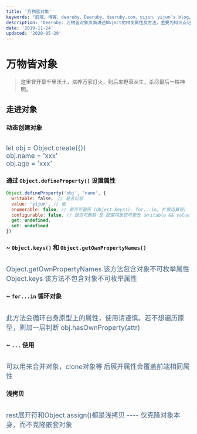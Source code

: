 ```yaml
---
title: '万物皆对象'
keywords: "前端、博客、deeruby、Deeruby、deeruby.com、yijun、yijun's blog、js、Object、对象、对象属性、走进对象"
description: 'Deeruby: 万物皆对象页面讲述Object的相关属性及方法，主要为知识点记录'
date: '2019-11-24'
updated: '2020-05-29'
---
```


# 万物皆对象

> 这里曾开垦千里沃土，滋养万家灯火，到后来野草丛生，杀尽最后一株神明。

## 走进对象

### 动态创建对象

<br/>
<font color="#476582" size=4>let obj = Object.create({})</font> <br/>
<font color="#476582" size=4>obj.name = 'xxx'</font> <br/>
<font color="#476582" size=4>obj.age = 'xxx'</font>

### 通过 `Object.defineProperty()` 设置属性

```js
Object.defineProperty('obj', 'name', {
  writable: false， // 是否可写
  value: 'yijun', // 值
  enumerable: false, // 是否可遍历 (Object.keys(), for...in, 扩展运算符)
  configurable: false, // 是否可删除 及 配置项是否可更改（writable && value 除外）
  get: undefined,
  set: undefined
})
```

### ~ `Object.keys()` 和 `Object.getOwnPropertyNames()`

<br/>
<font color="#476582" size=4>Object.getOwnPropertyNames 该方法包含对象不可枚举属性</font> <br/>
<font color="#476582" size=4>Object.keys 该方法不包含对象不可枚举属性</font>

### ~ `for...in` 循环对象

<br/>
<font color="#476582" size=4>此方法会循环自身原型上的属性，使用请谨慎。若不想遍历原型，则加一层判断 obj.hasOwnProperty(attr)</font>

### ~ `...` 使用

<br/>
<font color="#476582" size=4>可以用来合并对象，clone对象等</font>
<font color="#476582" size=4>后展开属性会覆盖前端相同属性</font>

### 浅拷贝

<br/>
<font color="#476582" size=4>rest展开符和Object.assign()都是浅拷贝  ---- 仅克隆对象本身，而不克隆嵌套对象</font>
